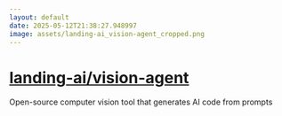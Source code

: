 ```yaml
---
layout: default
date: 2025-05-12T21:38:27.948997
image: assets/landing-ai_vision-agent_cropped.png
---
```


# [landing-ai/vision-agent](https://github.com/landing-ai/vision-agent)

Open-source computer vision tool that generates AI code from prompts

